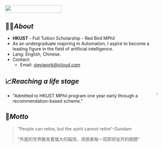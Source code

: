 ## <img width="180" height="25" src="https://glitch-art.vercel.app/api/simple?word=Hi%20I'm%20Shine&font=Doto" />

## 🖖🏻*About*

- **HKUST** - Full Tuition Scholarship - Red Bird MPhil
- As an undergraduate majoring in Automation, I aspire to become a leading figure in the field of artificial intelligence.
- Lang: English, Chinese.
- Contact:
	- Email: [xieyiwork@icloud.com](mailto:xieyiwork@icloud.com)

## 📈*Reaching a life stage*

  <img src="https://blog.246612.xyz/content/2025/10/香港科技大学（广州）-logo.svg"  align="right" width="4%">

 - "Admitted to HKUST MPhil program one year early through a recommendation-based scheme."
 
## 💠*Motto*

>  ”People can retire, but the spirit cannot retire“-Gundam
> 
>  ”外面的世界散发着强大的磁场，诱惑者每一双即将张开的翅膀“
